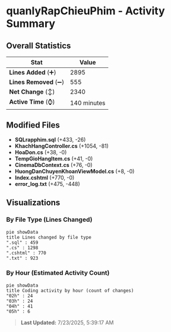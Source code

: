 # quanlyRapChieuPhim - Activity Summary 

## Overall Statistics

| Stat                   | Value                                                             |
| ---------------------- | ----------------------------------------------------------------- |
| **Lines Added** (➕)   | 2895                                          |
| **Lines Removed** (➖) | 555                                        |
| **Net Change** (↕)    | 2340                |
| **Active Time** (⌚)   | 140 minutes |


## Modified Files
- **SQLrapphim.sql** (+433, -26)
- **KhachHangController.cs** (+1054, -81)
- **HoaDon.cs** (+38, -0)
- **TempGioHangItem.cs** (+41, -0)
- **CinemaDbContext.cs** (+76, -0)
- **HuongDanChuyenKhoanViewModel.cs** (+8, -0)
- **Index.cshtml** (+770, -0)
- **error_log.txt** (+475, -448)

## Visualizations

### By File Type (Lines Changed)

```mermaid
pie showData
title Lines changed by file type
".sql" : 459
".cs" : 1298
".cshtml" : 770
".txt" : 923
```

### By Hour (Estimated Activity Count)

```mermaid
pie showData
title Coding activity by hour (count of changes)
"02h" : 24
"03h" : 24
"04h" : 41
"05h" : 6
```


> **Last Updated:** 7/23/2025, 5:39:17 AM
